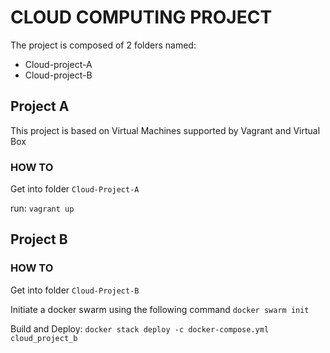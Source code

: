 # CLOUD COMPUTING PROJECT 
The project is composed of 2 folders named:
- Cloud-project-A
- Cloud-project-B

  
## Project A
This project is based on Virtual Machines supported by Vagrant and Virtual Box
### HOW TO
Get into folder `Cloud-Project-A`

run:
```vagrant up``` 
 
## Project B

### HOW TO
Get into folder `Cloud-Project-B`

Initiate a docker swarm using the following command
```docker swarm init```

Build and Deploy:
```docker stack deploy -c docker-compose.yml cloud_project_b```
